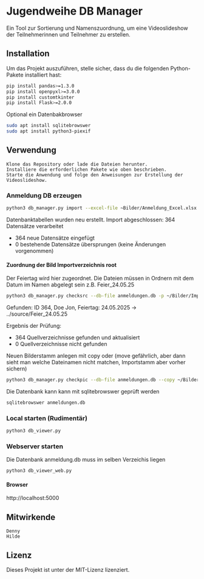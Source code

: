 # Jugendweihe DB Manager

Ein Tool zur Sortierung und Namenszuordnung, um eine Videoslideshow der Teilnehmerinnen und Teilnehmer zu erstellen.

## Installation

Um das Projekt auszuführen, stelle sicher, dass du die folgenden Python-Pakete installiert hast:

```bash
pip install pandas>=1.3.0
pip install openpyxl>=3.0.0
pip install customtkinter
pip install Flask>=2.0.0
```
Optional ein Datenbakbrowser
```bash
sudo apt install sqlitebrowswer
sudo apt install python3-piexif
```

## Verwendung

    Klone das Repository oder lade die Dateien herunter.
    Installiere die erforderlichen Pakete wie oben beschrieben.
    Starte die Anwendung und folge den Anweisungen zur Erstellung der Videoslideshow.

### Anmeldung DB erzeugen
```bash
python3 db_manager.py import --excel-file ~Bilder/Anmeldung_Excel.xlsx --db-file anmeldungen.db
```
Datenbanktabellen wurden neu erstellt.
Import abgeschlossen: 364 Datensätze verarbeitet
  - 364 neue Datensätze eingefügt
  - 0 bestehende Datensätze übersprungen (keine Änderungen vorgenommen)

#### Zuordnung der Bild Importverzeichnis root
Der Feiertag wird hier zugeordnet. Die Dateien müssen in Ordnern mit dem Datum im Namen abgelegt sein z.B. Feier_24.05.25
```bash
python3 db_manager.py checksrc --db-file anmeldungen.db -p ~/Bilder/Importpath
```

Gefunden: ID 364, Doe Jon, Feiertag: 24.05.2025 -> ../source/Feier_24.05.25

Ergebnis der Prüfung:
  - 364 Quellverzeichnisse gefunden und aktualisiert
  - 0 Quellverzeichnisse nicht gefunden


Neuen Bilderstamm anlegen mit copy oder (move gefährlich, aber dann sieht man welche Dateinamen nicht matchen, Importstamm aber vorher sichern) 
```bash
python3 db_manager.py checkpic --db-file anmeldungen.db --copy ~/Bilder/Sorted
```

Die Datenbank kann kann mit sqlitebrowswer geprüft werden
```bash
sqlitebrowswer anmeldungen.db
```

### Local starten (Rudimentär)
```bash
python3 db_viewer.py
```

### Webserver starten
 Die Datenbank anmeldung.db muss im selben Verzeichis liegen

```bash
python3 db_viewer_web.py
```

#### Browser

http://localhost:5000


## Mitwirkende

    Denny
    Hilde

## Lizenz

Dieses Projekt ist unter der MIT-Lizenz lizenziert.
